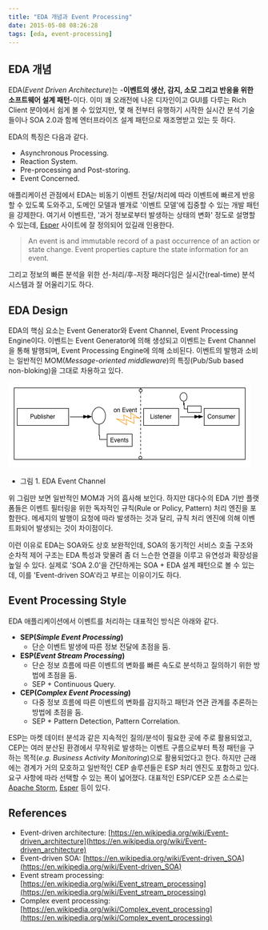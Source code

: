 ```yaml
---
title: "EDA 개념과 Event Processing"
date: 2015-05-08 08:26:28
tags: [eda, event-processing]
---
```


## EDA 개념
EDA(_Event Driven Architecture_)는 -**이벤트의 생산, 감지, 소모 그리고 반응을 위한 소프트웨어 설계 패턴**-이다. 이미 꽤 오래전에 나온 디자인이고 GUI를 다루는 Rich Client 분야에서 쉽게 볼 수 있었지만, 몇 해 전부터 유행하기 시작한 실시간 분석 기술들이나 SOA 2.0과 함께 엔터프라이즈 설계 패턴으로 재조명받고 있는 듯 하다.

EDA의 특징은 다음과 같다.
- Asynchronous Processing.
- Reaction System.
- Pre-processing and Post-storing.
- Event Concerned.

애플리케이션 관점에서 EDA는 비동기 이벤트 전달/처리에 따라 이벤트에 빠르게 반응할 수 있도록 도와주고, 도메인 모델과 별개로 '이벤트 모델'에 집중할 수 있는 개발 패턴을 강제한다. 여기서 이벤트란, '과거 정보로부터 발생하는 상태의 변화' 정도로 설명할 수 있는데, [Esper](http://www.espertech.com) 사이트에 잘 정의되어 있길래 인용한다.
> An event is and immutable record of a past occurrence of an action or state change.
> Event properties capture the state information for an event.


그리고 정보의 빠른 분석을 위한 선-처리/후-저장 패러다임은 실시간(real-time) 분석 시스템과 잘 어울리기도 하다.


## EDA Design
EDA의 핵심 요소는 Event Generator와 Event Channel, Event Processing Engine이다. 이벤트는 Event Generator에 의해 생성되고 이벤트는 Event Channel을 통해 발행되며, Event Processing Engine에 의해 소비된다. 이벤트의 발행과 소비는 일반적인 MOM(_Message-oriented middleware_)의 특징(Pub/Sub based non-bloking)을 그대로 차용하고 있다.

![EDA](../assets/image/eda.png)  

- 그림 1. EDA Event Channel

위 그림만 보면 일반적인 MOM과 거의 흡사해 보인다. 하지만 대다수의 EDA 기반 플랫폼들은 이벤트 필터링을 위한 독자적인 규칙(Rule or Policy, Pattern) 처리 엔진을 포함한다. 메세지의 발행이 요청에 따라 발생하는 것과 달리, 규칙 처리 엔진에 의해 이벤트화되어 발생되는 것이 차이점이다.

이런 이유로 EDA는 SOA와도 상호 보완적인데, SOA의 동기적인 서비스 호출 구조와 순차적 제어 구조는 EDA 특성과 맞물려 좀 더 느슨한 연결을 이루고 유연성과 확장성을 높일 수 있다. 실제로 'SOA 2.0'을 간단하게는 SOA + EDA 설계 패턴으로 볼 수 있는데, 이를 'Event-driven SOA'라고 부르는 이유이기도 하다.


## Event Processing Style
EDA 애플리케이션에서 이벤트를 처리하는 대표적인 방식은 아래와 같다.

- **SEP(_Simple Event Processing_)**
  - 단순 이벤트 발생에 따른 정보 전달에 초점을 둠.
- **ESP(_Event Stream Processing_)**
  - 단순 정보 흐름에 따른 이벤트의 변화를 빠른 속도로 분석하고 질의하기 위한 방법에 초점을 둠.
  - SEP + Continuous Query.
- **CEP(_Complex Event Processing_)**
  - 다중 정보 흐름에 따른 이벤트의 변화를 감지하고 패턴과 연관 관계를 추론하는 방법에 초점을 둠.
  - SEP + Pattern Detection, Pattern Correlation.

ESP는 마켓 데이터 분석과 같은 지속적인 질의/분석이 필요한 곳에 주로 활용되었고, CEP는 여러 분산된 환경에서 무작위로 발생하는 이벤트 구름으로부터 특정 패턴을 구하는 목적(_e.g. Business Activity Monitoring_)으로 활용되었다고 한다. 하지만 근래에는 경계가 거의 모호하고 일반적인 CEP 솔루션들은 ESP 처리 엔진도 포함하고 있다. 요구 사항에 따라 선택할 수 있는 폭이 넓어졌다. 대표적인 ESP/CEP 오픈 소스로는 [Apache Storm](http://storm.apache.org), [Esper](http://www.espertech.com) 등이 있다.


## References
- Event-driven architecture: [https://en.wikipedia.org/wiki/Event-driven_architecture](https://en.wikipedia.org/wiki/Event-driven_architecture)
- Event-driven SOA: [https://en.wikipedia.org/wiki/Event-driven_SOA](https://en.wikipedia.org/wiki/Event-driven_SOA)
- Event stream processing: [https://en.wikipedia.org/wiki/Event_stream_processing](https://en.wikipedia.org/wiki/Event_stream_processing)
- Complex event processing: [https://en.wikipedia.org/wiki/Complex_event_processing](https://en.wikipedia.org/wiki/Complex_event_processing)
